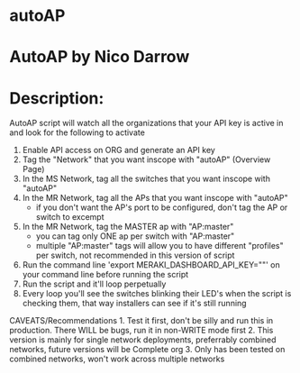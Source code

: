 # autoAP


# AutoAP by Nico Darrow

# Description: 

   AutoAP script will watch all the organizations that your API key is active in and look for the following to activate

   1. Enable API access on ORG and generate an API key
   2. Tag the "Network" that you want inscope with "autoAP" (Overview Page)
   3. In the MS Network, tag all the switches that you want inscope with "autoAP"
   4. In the MR Network, tag all the APs that you want inscope with "autoAP" 
       - if you don't want the AP's port to be configured, don't tag the AP or switch to excempt
   5. In the MR Network, tag the MASTER ap with "AP:master"
       - you can tag only ONE ap per switch with "AP:master"
       - multiple "AP:master" tags will allow you to have different "profiles" per switch, not recommended in this version of script
   6. Run the command line 'export MERAKI_DASHBOARD_API_KEY="<KEY>"' on your command line before running the script
   7. Run the script and it'll loop perpetually
   8. Every loop you'll see the switches blinking their LED's when the script is checking them, that way installers can see if it's still running


   CAVEATS/Recommendations
       1. Test it first, don't be silly and run this in production. There WILL be bugs, run it in non-WRITE mode first
       2. This version is mainly for single network deployments, preferrably combined networks, future versions will be Complete org
       3. Only has been tested on combined networks, won't work across multiple networks
